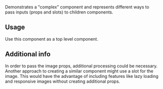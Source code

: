 Demonstrates a "complex" component and represents different ways to pass inputs (props and slots) to children components.

## Usage
Use this component as a top level component.

## Additional info
In order to pass the image props, additional processing could be necessary.  Another approach to creating a similar component might use a slot for the image.  This would have the advantage of including features like lazy loading and responsive images without creating additional props.